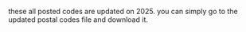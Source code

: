 these all posted codes are updated on 2025.
you can simply go to the updated postal codes file and download it. 
